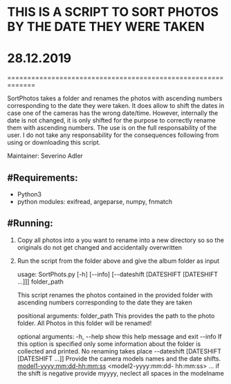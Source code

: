 # THIS IS A SCRIPT TO SORT PHOTOS BY THE DATE THEY WERE TAKEN
# 28.12.2019
=============================================================

SortPhotos takes a folder and renames the photos with ascending numbers
corresponding to the date they were taken. It does allow to shift the
dates in case one of the cameras has the wrong date/time. However, 
internally the date is not changed, it is only shifted for the purpose
to correctly rename them with ascending numbers.
The use is on the full responsability of the user. I do not take any
responsability for the consequences following from using or downloading
this script.

Maintainer:
Severino Adler

#Requirements:
--------------

  - Python3
  - python modules: exifread, argeparse, numpy, fnmatch 

#Running:
---------

  1. Copy all photos into a you want to rename into a new directory so 
     so the originals do not get changed and accidentally overwritten
  2. Run the script from the folder above and give the album folder as input

        usage: SortPhots.py [-h] [--info] [--dateshift [DATESHIFT [DATESHIFT ...]]]
                            folder_path
        
        This script renames the photos contained in the provided folder with ascending
        numbers corresponding to the date they are taken
        
        positional arguments:
          folder_path           This provides the path to the photo folder. All Photos
                                in this folder will be renamed!
        
        optional arguments:
          -h, --help            show this help message and exit
          --info                If this option is specified only some information
                                about the folder is collected and printed. No renaming
                                takes place
          --dateshift [DATESHIFT [DATESHIFT ...]]
                                Provide the camera models names and the date shifts.
                                <model1-yyyy:mm:dd-hh:mm:ss> <model2-yyyy:mm:dd-
                                hh:mm:ss> ... if the shift is negative provide myyyy,
                                neclect all spaces in the modelname


